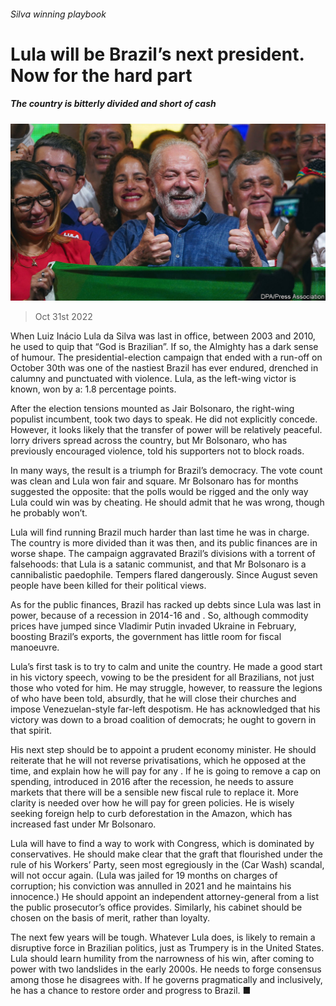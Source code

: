 ###### Silva winning playbook

# Lula will be Brazil’s next president. Now for the hard part 

##### The country is bitterly divided and short of cash 

![image](images/20221105_LDP001.jpg) 

> Oct 31st 2022 

When Luiz Inácio Lula da Silva was last in office, between 2003 and 2010, he used to quip that “God is Brazilian”. If so, the Almighty has a dark sense of humour. The presidential-election campaign that ended with a run-off on October 30th was one of the nastiest Brazil has ever endured, drenched in calumny and punctuated with violence. Lula, as the left-wing victor is known, won by a: 1.8 percentage points.

After the election tensions mounted as Jair Bolsonaro, the right-wing populist incumbent, took two days to speak. He did not explicitly concede. However, it looks likely that the transfer of power will be relatively peaceful.  lorry drivers spread across the country, but Mr Bolsonaro, who has previously encouraged violence, told his supporters not to block roads.

In many ways, the result is a triumph for Brazil’s democracy. The vote count was clean and Lula won fair and square. Mr Bolsonaro has for months suggested the opposite: that the polls would be rigged and the only way Lula could win was by cheating. He should admit that he was wrong, though he probably won’t.

Lula will find running Brazil much harder than last time he was in charge. The country is more divided than it was then, and its public finances are in worse shape. The campaign aggravated Brazil’s divisions with a torrent of falsehoods: that Lula is a satanic communist, and that Mr Bolsonaro is a cannibalistic paedophile. Tempers flared dangerously. Since August seven people have been killed for their political views. 


As for the public finances, Brazil has racked up debts since Lula was last in power, because of a recession in 2014-16 and . So, although commodity prices have jumped since Vladimir Putin invaded Ukraine in February, boosting Brazil’s exports, the government has little room for fiscal manoeuvre. 

Lula’s first task is to try to calm and unite the country. He made a good start in his victory speech, vowing to be the president for all Brazilians, not just those who voted for him. He may struggle, however, to reassure the legions of  who have been told, absurdly, that he will close their churches and impose Venezuelan-style far-left despotism. He has acknowledged that his victory was down to a broad coalition of democrats; he ought to govern in that spirit.

His next step should be to appoint a prudent economy minister. He should reiterate that he will not reverse privatisations, which he opposed at the time, and explain how he will pay for any . If he is going to remove a cap on spending, introduced in 2016 after the recession, he needs to assure markets that there will be a sensible new fiscal rule to replace it. More clarity is needed over how he will pay for green policies. He is wisely seeking foreign help to curb deforestation in the Amazon, which has increased fast under Mr Bolsonaro. 

Lula will have to find a way to work with Congress, which is dominated by conservatives. He should make clear that the graft that flourished under the rule of his Workers’ Party, seen most egregiously in the  (Car Wash) scandal, will not occur again. (Lula was jailed for 19 months on charges of corruption; his conviction was annulled in 2021 and he maintains his innocence.) He should appoint an independent attorney-general from a list the public prosecutor’s office provides. Similarly, his cabinet should be chosen on the basis of merit, rather than loyalty.

The next few years will be tough. Whatever Lula does,  is likely to remain a disruptive force in Brazilian politics, just as Trumpery is in the United States. Lula should learn humility from the narrowness of his win, after coming to power with two landslides in the early 2000s. He needs to forge consensus among those he disagrees with. If he governs pragmatically and inclusively, he has a chance to restore order and progress to Brazil. ■

